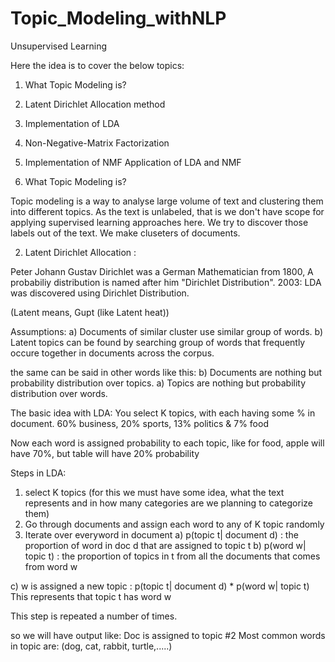 # Topic_Modeling_withNLP
Unsupervised Learning

Here the idea is to cover the below topics:
1. What Topic Modeling is?
2. Latent Dirichlet Allocation method
3. Implementation of LDA
4. Non-Negative-Matrix Factorization
5. Implementation of NMF
Application of LDA and NMF

1. What Topic Modeling is?

Topic modeling is a way to analyse large volume of text and clustering them into different topics. As the text is unlabeled, that is we don't have scope for applying supervised learning approaches here. We try to discover those labels out of the text. We make cluseters of documents.

2. Latent Dirichlet Allocation :

Peter Johann Gustav Dirichlet was a German Mathematician from 1800, A probabiliy distribution is named after him "Dirichlet Distribution".
2003: LDA was discovered using Dirichlet Distribution.

(Latent means, Gupt (like Latent heat))

Assumptions:
a) Documents of similar cluster use similar group of words.
b) Latent topics can be found by searching group of words that frequently occure together in documents across the corpus.

the same can be said in other words like this:
b) Documents are nothing but probability distribution over topics.
a) Topics are nothing but probability distribution over words.

The basic idea with LDA:
You select K topics, with each having some % in document.
60% business, 20% sports, 13% politics & 7% food

Now each word is assigned probability to each topic,
like for food, apple will have 70%, but table will have 20% probability


Steps in LDA:
1. select K topics (for this we must have some idea, what the text represents and in how many categories are we planning to categorize them)
2. Go through documents and assign each word to any of K topic randomly
3. Iterate over everyword in document
a) p(topic t| document d) : the proportion of word in doc d that are assigned to topic t
b) p(word w| topic t) : the proportion of topics in t from all the documents that comes from word w

c) w is assigned a new topic :  p(topic t| document d) * p(word w| topic t)
This represents that topic t has word w

This step is repeated a number of times.

so we will have output like:
Doc is assigned to topic #2
Most common words in topic are: (dog, cat, rabbit, turtle,.....)























